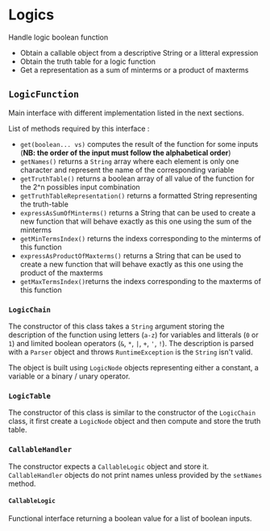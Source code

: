 # Logics

Handle logic boolean function

* Obtain a callable object from a descriptive String or a litteral expression
* Obtain the truth table for a logic function
* Get a representation as a sum of minterms or a product of maxterms

## `LogicFunction`

Main interface with different implementation listed in the next sections.

List of methods required by this interface : 

* `get(boolean... vs)` computes the result of the function for some inputs (**NB: the order of the input must follow the alphabetical order**)
* `getNames()` returns a `String` array where each element is only one character and represent the name of the corresponding variable
* `getTruthTable()` returns a boolean array of all value of the function for the 2^n possibles input combination
* `getTruthTableRepresentation()` returns a formatted String representing the truth-table
* `expressAsSumOfMinterms()` returns a String that can be used to create a new function that will behave exactly as this one using the sum of the minterms
* `getMinTermsIndex()` returns the indexs corresponding to the minterms of this function
* `expressAsProductOfMaxterms()` returns a String that can be used to create a new function that will behave exactly as this one using the product of the maxterms
* `getMaxTermsIndex()`returns the indexs corresponding to the maxterms of this function

### `LogicChain`

The constructor of this class takes a `String` argument storing the description of the function using letters (`a-z`) for variables and litterals (`0` or `1`) and limited boolean operators (`&`, `*`, `|`, `+`, `'`, `!`). The description is parsed with a `Parser` object and throws `RuntimeException` is the `String` isn't valid.

The object is built using `LogicNode` objects representing either a constant, a variable or a binary / unary operator.

### `LogicTable`

The constructor of this class is similar to the constructor of the `LogicChain` class, it first create a `LogicNode` object and then compute and store the truth table.

### `CallableHandler`

The constructor expects a `CallableLogic` object and store it. `CallableHandler` objects do not print names unless provided by the `setNames` method.

#### `CallableLogic`

Functional interface returning a boolean value for a list of boolean inputs.
